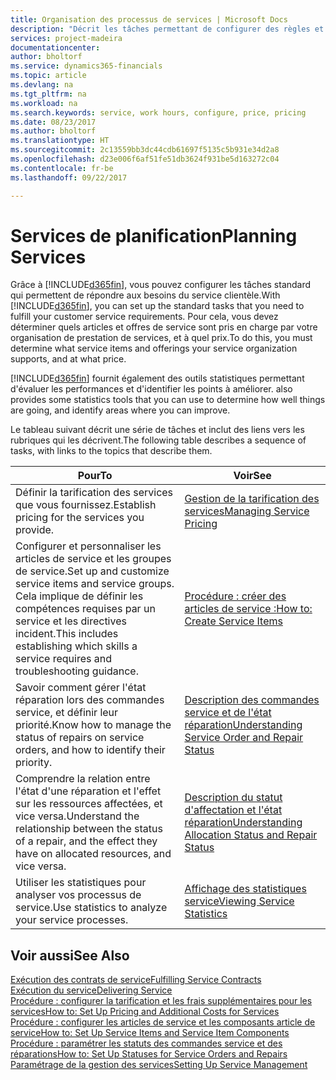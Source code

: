 ```yaml
---
title: Organisation des processus de services | Microsoft Docs
description: "Décrit les tâches permettant de configurer des règles et des valeurs pour définir vos stratégies de services et vos processus de vente."
services: project-madeira
documentationcenter: 
author: bholtorf
ms.service: dynamics365-financials
ms.topic: article
ms.devlang: na
ms.tgt_pltfrm: na
ms.workload: na
ms.search.keywords: service, work hours, configure, price, pricing
ms.date: 08/23/2017
ms.author: bholtorf
ms.translationtype: HT
ms.sourcegitcommit: 2c13559bb3dc44cdb61697f5135c5b931e34d2a8
ms.openlocfilehash: d23e006f6af51fe51db3624f931be5d163272c04
ms.contentlocale: fr-be
ms.lasthandoff: 09/22/2017

---
```

# <a name="planning-services"></a><span data-ttu-id="fb71c-103">Services de planification</span><span class="sxs-lookup"><span data-stu-id="fb71c-103">Planning Services</span></span>
<span data-ttu-id="fb71c-104">Grâce à [!INCLUDE[d365fin](includes/d365fin_md.md)], vous pouvez configurer les tâches standard qui permettent de répondre aux besoins du service clientèle.</span><span class="sxs-lookup"><span data-stu-id="fb71c-104">With [!INCLUDE[d365fin](includes/d365fin_md.md)], you can set up the standard tasks that you need to fulfill your customer service requirements.</span></span> <span data-ttu-id="fb71c-105">Pour cela, vous devez déterminer quels articles et offres de service sont pris en charge par votre organisation de prestation de services, et à quel prix.</span><span class="sxs-lookup"><span data-stu-id="fb71c-105">To do this, you must determine what service items and offerings your service organization supports, and at what price.</span></span>   

[!INCLUDE[d365fin](includes/d365fin_md.md)]<span data-ttu-id="fb71c-106"> fournit également des outils statistiques permettant d'évaluer les performances et d'identifier les points à améliorer.</span><span class="sxs-lookup"><span data-stu-id="fb71c-106"> also provides some statistics tools that you can use to determine how well things are going, and identify areas where you can improve.</span></span>
  
<span data-ttu-id="fb71c-107">Le tableau suivant décrit une série de tâches et inclut des liens vers les rubriques qui les décrivent.</span><span class="sxs-lookup"><span data-stu-id="fb71c-107">The following table describes a sequence of tasks, with links to the topics that describe them.</span></span>   
  
|<span data-ttu-id="fb71c-108">**Pour**</span><span class="sxs-lookup"><span data-stu-id="fb71c-108">**To**</span></span>|<span data-ttu-id="fb71c-109">**Voir**</span><span class="sxs-lookup"><span data-stu-id="fb71c-109">**See**</span></span>|  
|------------|-------------|  
|<span data-ttu-id="fb71c-110">Définir la tarification des services que vous fournissez.</span><span class="sxs-lookup"><span data-stu-id="fb71c-110">Establish pricing for the services you provide.</span></span>|[<span data-ttu-id="fb71c-111">Gestion de la tarification des services</span><span class="sxs-lookup"><span data-stu-id="fb71c-111">Managing Service Pricing</span></span>](service-service-price-management.md)|
|<span data-ttu-id="fb71c-112">Configurer et personnaliser les articles de service et les groupes de service.</span><span class="sxs-lookup"><span data-stu-id="fb71c-112">Set up and customize service items and service groups.</span></span> <span data-ttu-id="fb71c-113">Cela implique de définir les compétences requises par un service et les directives incident.</span><span class="sxs-lookup"><span data-stu-id="fb71c-113">This includes establishing which skills a service requires and troubleshooting guidance.</span></span>| [<span data-ttu-id="fb71c-114">Procédure : créer des articles de service :</span><span class="sxs-lookup"><span data-stu-id="fb71c-114">How to: Create Service Items</span></span>](service-how-to-create-service-items.md)|  
|<span data-ttu-id="fb71c-115">Savoir comment gérer l'état réparation lors des commandes service, et définir leur priorité.</span><span class="sxs-lookup"><span data-stu-id="fb71c-115">Know how to manage the status of repairs on service orders, and how to identify their priority.</span></span>|[<span data-ttu-id="fb71c-116">Description des commandes service et de l'état réparation</span><span class="sxs-lookup"><span data-stu-id="fb71c-116">Understanding Service Order and Repair Status</span></span>](service-service-order-status-and-repair-status.md)|  
|<span data-ttu-id="fb71c-117">Comprendre la relation entre l'état d'une réparation et l'effet sur les ressources affectées, et vice versa.</span><span class="sxs-lookup"><span data-stu-id="fb71c-117">Understand the relationship between the status of a repair, and the effect they have on allocated resources, and vice versa.</span></span>|[<span data-ttu-id="fb71c-118">Description du statut d'affectation et l'état réparation</span><span class="sxs-lookup"><span data-stu-id="fb71c-118">Understanding Allocation Status and Repair Status</span></span>](service-allocation-status-and-repair-status.md)|  
|<span data-ttu-id="fb71c-119">Utiliser les statistiques pour analyser vos processus de service.</span><span class="sxs-lookup"><span data-stu-id="fb71c-119">Use statistics to analyze your service processes.</span></span> | [<span data-ttu-id="fb71c-120">Affichage des statistiques service</span><span class="sxs-lookup"><span data-stu-id="fb71c-120">Viewing Service Statistics</span></span>](service-service-statistics.md) |

## <a name="see-also"></a><span data-ttu-id="fb71c-121">Voir aussi</span><span class="sxs-lookup"><span data-stu-id="fb71c-121">See Also</span></span>
[<span data-ttu-id="fb71c-122">Exécution des contrats de service</span><span class="sxs-lookup"><span data-stu-id="fb71c-122">Fulfilling Service Contracts</span></span>](service-fulfill-service-contracts.md)  
[<span data-ttu-id="fb71c-123">Exécution du service</span><span class="sxs-lookup"><span data-stu-id="fb71c-123">Delivering Service</span></span>](service-deliver-service.md)  
[<span data-ttu-id="fb71c-124">Procédure : configurer la tarification et les frais supplémentaires pour les services</span><span class="sxs-lookup"><span data-stu-id="fb71c-124">How to: Set Up Pricing and Additional Costs for Services</span></span>](service-how-setup-service-costs-pricing.md)  
[<span data-ttu-id="fb71c-125">Procédure : configurer les articles de service et les composants article de service</span><span class="sxs-lookup"><span data-stu-id="fb71c-125">How to: Set Up Service Items and Service Item Components</span></span>](service-how-setup-service-items.md)  
[<span data-ttu-id="fb71c-126">Procédure : paramétrer les statuts des commandes service et des réparations</span><span class="sxs-lookup"><span data-stu-id="fb71c-126">How to: Set Up Statuses for Service Orders and Repairs</span></span>](service-order-repair-status.md)  
[<span data-ttu-id="fb71c-127">Paramétrage de la gestion des services</span><span class="sxs-lookup"><span data-stu-id="fb71c-127">Setting Up Service Management</span></span>](service-setup-service.md)  

